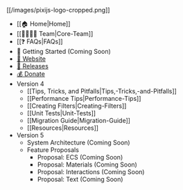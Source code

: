 [[/images/pixijs-logo-cropped.png]]

- [[:house: Home|Home]]
- [[:family_man_woman_girl_boy: Team|Core-Team]]
- [[:question: FAQs|FAQs]]
- :beginner: Getting Started (Coming Soon)
- [:rocket: Website](http://www.pixijs.com/)
- [:floppy_disk: Releases](https://github.com/pixijs/pixi.js/releases)
- [:moneybag: Donate](https://www.patreon.com/user?u=2384552)
- Version 4
    * [[Tips, Tricks, and Pitfalls|Tips,-Tricks,-and-Pitfalls]]
    * [[Performance Tips|Performance-Tips]]
    * [[Creating Filters|Creating-Filters]]
    * [[Unit Tests|Unit-Tests]]
    * [[Migration Guide|Migration-Guide]]
    * [[Resources|Resources]]
- Version 5
    * System Architecture (Coming Soon)
    * Feature Proposals
        - Proposal: ECS (Coming Soon)
        - Proposal: Materials (Coming Soon)
        - Proposal: Interactions (Coming Soon)
        - Proposal: Text (Coming Soon)
